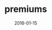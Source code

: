 ---
title: premiums
articlename: >-
  Premium-Based Financial Incentives Did Not Promote Workplace Weight Loss In A 2013–15 Study
date: '2016-01-15'
summary: >-
  The apparent failure of the incentives to promote weight loss suggests that employers that encourage weight reduction through workplace wellness programs should test alternatives to the conventional premium adjustment approach by using alternative incentive designs, larger incentives, or both.
authors: >-
  Mitesh S. Patel, David A. Asch, Andrea B. Troxel, Michele Fletcher, Rosemary Osman-Koss, Jennifer Brady, Lisa Wesby, Victoria Hilbert, Jingsan Zhu, Wenli Wang, and Kevin G. Volpp
source: 'https://www.healthaffairs.org/doi/abs/10.1377/hlthaff.2015.0945'
journal: Hlth Aff
---